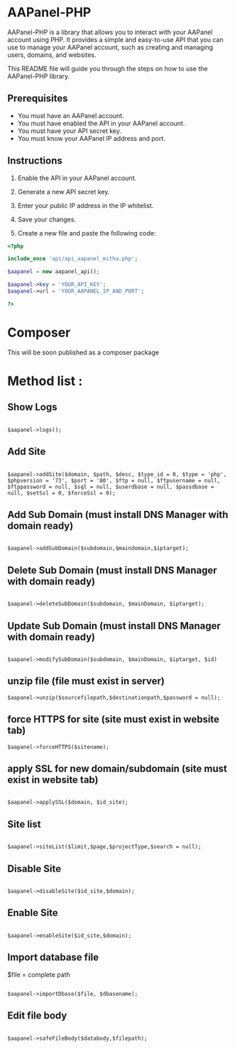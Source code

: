 # AAPanel-PHP
AAPanel-PHP is a library that allows you to interact with your AAPanel account using PHP. It provides a simple and easy-to-use API that you can use to manage your AAPanel account, such as creating and managing users, domains, and websites.

This README file will guide you through the steps on how to use the AAPanel-PHP library.

## Prerequisites

* You must have an AAPanel account.
* You must have enabled the API in your AAPanel account.
* You must have your API secret key.
* You must know your AAPanel IP address and port.

## Instructions

1. Enable the API in your AAPanel account.
2. Generate a new API secret key.
3. Enter your public IP address in the IP whitelist.
4. Save your changes.

5. Create a new file and paste the following code:

```php
<?php

include_once 'api/api_aapanel_mitha.php';

$aapanel = new aapanel_api();

$aapanel->key = 'YOUR_API_KEY';
$aapanel->url = 'YOUR_AAPANEL_IP_AND_PORT';

?>
```

# Composer
This will be soon published as a composer package


# Method list :

## Show Logs

```

$aapanel->logs();

```

## Add Site

```

$aapanel->addSite($domain, $path, $desc, $type_id = 0, $type = 'php', $phpversion = '73', $port = '80', $ftp = null, $ftpusername = null, $ftppassword = null, $sql = null, $userdbase = null, $passdbase = null, $setSsl = 0, $forceSsl = 0);

```

## Add Sub Domain (must install DNS Manager with domain ready)

```

$aapanel->addSubDomain($subdomain,$maindomain,$iptarget);

```

## Delete Sub Domain (must install DNS Manager with domain ready)

```

$aapanel->deleteSubDomain($subdomain, $mainDomain, $iptarget);

```

## Update Sub Domain (must install DNS Manager with domain ready)

```

$aapanel->modifySubDomain($subdomain, $mainDomain, $iptarget, $id)

```

## unzip file (file must exist in server)

```
$aapanel->unzip($sourcefilepath,$destinationpath,$password = null);

```

## force HTTPS for site (site must exist in website tab)

```
$aapanel->forceHTTPS($sitename);

```

## apply SSL for new domain/subdomain (site must exist in website tab)

```

$aapanel->applySSL($domain, $id_site);

```

## Site list

```

$aapanel->siteList($limit,$page,$projectType,$search = null);

```

## Disable Site

```

$aapanel->disableSite($id_site,$domain);

```

## Enable Site

```

$aapanel->enableSite($id_site,$domain);

```

## Import database file

$file = complete path

```

$aapanel->importDbase($file, $dbasename);

```

## Edit file body

```

$aapanel->safeFileBody($databody,$filepath);

```
